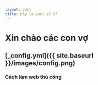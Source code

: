 ```yaml
---
layout: post
title: Đây là post số 2?
---
```


# Xin chào các con vợ



## [_config.yml]({{ site.baseurl }}/images/config.png)

### Cách làm web thủ công
